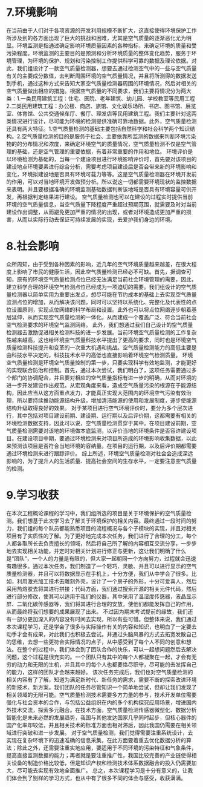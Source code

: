 # 7.环境影响
在当前由于人们对于各项资源的开发利用规模不断扩大，这直接使得环境保护工作所涉及到的各方面出现了巨大的挑战和困难，尤其是空气质量的逐渐恶化尤为明显。环境监测是指通过确定影响环境质量因素的各种指标，来确定环境的质量和受污染程度。环境监测的主要目的是预测和分析环境质量的整体变化趋势，服务于环境管理，为环境的保护、规划和污染控制工作提供科学可靠的数据及理论依据。对此，我们组设计了一款空气质量检测器，想要去通过检测空气中的一些与空气质量有关的主要成分数值，去判断周围环境的空气质量情况，并且将所测得的数据发送到手机，通过这种方式来告知大家空气质量检测器周围的环境情况，然后对相关的空气质量做出相应的措施。根据空气质量的不同要求，我们主要将情况分为两大类：1.一类民用建筑工程：住宅、医院、老年建筑、幼儿园、学校教室等民用工程2.二类民用建筑工程：办公楼、商店、旅馆、文化娱乐场所、书店、图书馆、展览室、体育馆、公共交通候车厅、餐厅、理发店等民用建筑工程。我们主要针对这两类情况进行设计，尽可能为环境的检测提供准确可靠地数据。此外，空气质量检测还具有两大特征。1.空气质量检测的基础主要包括自然科学和社会科学两个知识结构。2.空气质量检测的目的是服务于社会、主要依靠所监测的数据来判断环境污染物的的分布情况和浓度，来确定环境空气的质量情况，空气质量检测不仅是空气管理的基础，还是空气管理的重要依据，有着非常重要的作用和地位。
环境评价是以环境检测为基础的，当每一个建设项目进行环境影响评价时，首先要对该项目的建设地点环境要素进行综合分析，需要考虑项目建设后是否会带来新的环境影响和变化，环境拟建设地是否具有环境可载力等等。这是空气质量检测器在环境开发前的作用，可以对当地环境开发做预分析。所以说这一切都需要环境现状的监控数据来表明。并且要根据准确的环境监测基础数据判断该地域是否具有环境容量可供开发，再根据判定结果进行建设。
空气质量检测也可以在建设的过程实时提供当前环境的空气质量信息，当空气质量下降程度严重超过预期范围，就需要及时对当前建设作出调整，从而避免更加严重的情况的出现，或者对环境造成更加严重的损害，从而以实际行动去保证可持续发展的实现，去爱护我们身边的环境。

# 8.社会影响
  众所周知，由于受到各种因素的影响，近几年的空气环境质量越来越差，在很大程度上影响了市民的健康生活，因此空气质量检测已经必不可缺。首先，据调查可知，原有的环境空气质量检测点位已经无法满足当前社会环境管理的需要，因此，建立科学合理的环境空气检测点位已经成为一项迫切的需要。我们组设计的空气质量检测器以简单实用为重要出发点，想尽可能在节约成本的基础上去实现空气质量监测点位的增加，从而解决该问题，同时可以坚持以系统化、完整化及代表性的点位设置原则，实现点位网络的科学布局和设置。此外也可以将点位网络逐步朝着基层延伸，从而实现空气质量检测的一体化。从而建成一个覆盖广泛、符合当前社会空气检测要求的环境空气监测网络。
  此外，我们想通过我们自己设计的空气质量检测器去激励促进相关检测科技的进一步发展。当前环境空气质量检测的工作复杂性越来越高，这也给环境空气质量科技水平提出了更高的要求，同时也是环境空气质量检测科技提升和变革的一次重大机遇和挑战。空气质量检测能力的高低主要是由科技水平决定的，科技技术水平的高低也直接影响着环境空气检测质量。
  环境空气质量检测是环境空气质量控制的第一步，只要实现科学有效地监测，才能更好的实现联合防治和控制。首先，通过本次尝试，我们明白了，这项任务需要通过多个部门的协调配合，并且要对相应的空气质量指标有进一步的明确，从而对环境的进一步开发建设作出规范。从宏观角度来看，造成空气质量污染的根源在于能源结构，因此应当从这方面重点发力，才能真正实现大范围内的环境空气污染有效治理，所以要持续推动能源结构升级，增加清洁能源的使用和发展制度，逐步使能源结构升级取得良好的效果。
  对于某项目进行空气环境评价时，要分为多个层次进行，其中包括对项目建设前期、建设期、运行期以及后评价期，这都需要有相关的环境检测数据支持，因此可以说，空气质量检测贯穿于其中。在项目建设前期，空气质量检测需要对该地的环境做本底监测，以评价当地的环境条件是否容许建设项目。在建设项目中期，要通过环境检测来对项目所造成的环境影响收集数据，以此来预测该项目是否符合当地环境的容纳量。在项目的运行期，以及后评价期都需要通过环境检测来进行跟踪评价。
  综上所述，环境空气质量检测对社会会造成深远影响的，为了提升人的生活质量、提高社会空间的生存水平，一定要注意空气质量的检测。

# 9.学习收获
  在本次工程概论课程的学习中，我们组所选的项目是关于环境保护的空气质量检测。我们想基于此次学习去了解关于环境保护的相关内容。最终通过一段时间的努力，我们组的每个队员都能熟悉项目的流程概况与各个子模块的实现，并且对相关项目有了实质性的了解。为了更好地完成本次任务，我们进行了合理的分工，每个人都各取所长去负责擅长的领域，然后将自己所了解的内容相互交流分享，一步步地去实现相关功能，并定时对相关计划进行修正与更新，这让我们明确了什么是“团队”，一个人的力量是有限的，但大家一起朝同一个方向努力，过程就会迅速有趣很多。通过本次任务，我们制造了一个轻巧、灵敏、并且可以进行显示的空气质量检测器，并且可以将数据显示在手机上，十分方便，我们从中学会了很多。比如，利用激光加工技术去雕刻外壳，设计了一个房子的外形，十分可爱喜人，然后采用热熔胶去将其进行拼接；代码方面，我们通过搜索开源的相关元件代码，然后进行部分修改，使其可以适用于我们的仪器，其中采用了温湿度传感器，液晶显示屏、二氧化碳传感器等，我们将其进行合理的安放，使他们都能发挥自己的作用，从而最终将我们想要的成果展现了出来。
  不过因为期末考试提前的缘故，我们还有一部分更加深入的内容没有时间去实现，所以有些可惜。但整体来说，我们通过本次课程学习，还是学会了很多与实际操作有关的内容和知识，也明白了一定要去动手才会有成果，对此我们也积极去尝试。并通过头脑风暴的方式去拓宽发散自己的思维，去想一些更符合实际情况的点子，从中感受到了每个人不同的创意和想法。在整个的过程中，我们体会到了团队合作的快乐，可以一起想问题然后去解决问题，这个过程是很充实的。一个团队只有其中的每个人都凝聚在一起，才会有无穷的动力和无限的生机，并且其中的每个人也都要恪尽职守，尽可能的去发挥自己的能力，这样的团队才会越来越好。
  该次任务完成后，我们也对空气质量检测的相关内容有了了解，知道为满足新时代、新任务的需求，需要不断的探索改进环境的新技术、新方案。我们团队的任务尽管知识一个简单地尝试，但却让我们发现了相关领域的无限可能。空气质量检测技术需要多方力量的参与，技术开发单位需要强化与社会资本的合作，与包括公益组织在内的多个机构探究应用场景，增进国内外技术交流，探索多元融合。在技术方面，空气质量检测传感器微型化、数据分析智能化是未来必然的发展趋势，我国与其他发达国家几乎同时起步，但核心器件的国产化率却较低，并且相关技术的标准方面也相对滞后，因此我国仍需要在相关领域进行突破和进一步发展。
  对于空气质量检测，我们觉得需要注重系统设计，去实现在复杂环境下的迅速准确的信息采集，在此方面要着重去优化数据分析的算法；除此之外，还需要注重实地应用，要适用于不同环境的污染特征和气象条件，提高直接监测数据的能力；再者就是要注重推广性，我国比较完善的产业链使得相关设备的制造价格比较低，但是知识产权和检测技术体系数据融合的投入仍需要加大，尽可能去实现有效地全面推广。
  总之，本次课程学习是十分有意义的，让我们体会到了别样的学习方式，也从中有了很多不同的体会与感受，收获满满。

